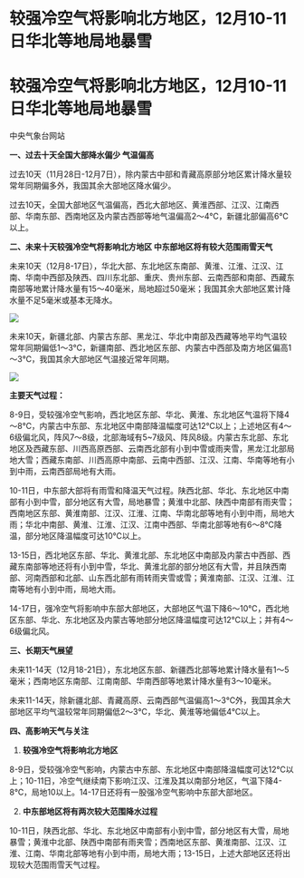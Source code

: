 # 较强冷空气将影响北方地区，12月10-11日华北等地局地暴雪

# 较强冷空气将影响北方地区，12月10-11日华北等地局地暴雪

中央气象台网站

**一、过去十天全国大部降水偏少 气温偏高**

过去10天（11月28日-12月7日），除内蒙古中部和青藏高原部分地区累计降水量较常年同期偏多外，我国其余大部地区降水偏少。

过去10天，全国大部地区气温偏高，西北大部地区、黄淮西部、江汉、江南西部、华南东部、西南地区及内蒙古西部等地气温偏高2～4℃，新疆北部偏高6℃以上。

**二、未来十天较强冷空气将影响北方地区 中东部地区将有较大范围雨雪天气**

未来10天（12月8-17日），华北大部、东北地区东南部、黄淮、江淮、江汉、江南、华南中西部及陕西、四川东北部、重庆、贵州东部、云南西部和南部、西藏东南部等地累计降水量有15～40毫米，局地超过50毫米；我国其余大部地区累计降水量不足5毫米或基本无降水。

![](https://inews.gtimg.com/om_bt/OdnEVIdtcINHiRr_anLsWq0djmaNK9FERIwFAhlZg48AcAA/1000)

未来10天，新疆北部、内蒙古东部、黑龙江、华北中南部及西藏等地平均气温较常年同期偏低1～3℃，新疆南部、西北地区东部、内蒙古中西部及南方地区偏高1～3℃，我国其余大部地区气温接近常年同期。

![](https://inews.gtimg.com/om_bt/ORwJV8qGA70x4zDoflFPLzEPp03SfHAUtlx62s8L5u5BIAA/1000)

**主要天气过程：**

8-9日，受较强冷空气影响，西北地区东部、华北、黄淮、东北地区气温将下降4～8℃，内蒙古中东部、东北地区中南部降温幅度可达12℃以上；上述地区有4～6级偏北风，阵风7～8级，北部海域有5~7级风、阵风8级。内蒙古东北部、东北地区及西藏东部、川西高原西部、云南西北部有小到中雪或雨夹雪，黑龙江北部局地大雪；西藏东南部、川西高原中南部、云南中西部、江汉、江南、华南等地有小到中雨，云南西部局地有大雨。

10-11日，中东部大部将有雨雪和降温天气过程。陕西北部、华北、东北地区中南部有小到中雪，部分地区有大雪，局地暴雪；黄淮中北部、陕西中南部有雨夹雪；西南地区东部、黄淮南部、江汉、江淮、江南、华南北部等地有小到中雨，局地大雨；华北中南部、黄淮、江淮、江汉、江南中西部、华南北部等地有6～8℃降温，部分地区降温幅度可达10℃以上。

13-15日，西北地区东部、华北、黄淮北部、东北地区中南部及内蒙古中西部、西藏东南部等地还将有小到中雪，华北、黄淮北部的部分地区有大雪，并且陕西南部、河南西部和北部、山东西北部有雨转雨夹雪或雪；黄淮南部、江汉、江淮、江南等地有小到中雨，局地大雨。

14-17日，强冷空气将影响中东部大部地区，大部地区气温下降6～10℃，西北地区东部、华北、东北地区及内蒙古等地部分地区降温幅度可达12℃以上；并有4～6级偏北风。

**三、长期天气展望**

未来11-14天（12月18-21日），东北地区东部、新疆西北部等地累计降水量有1～5毫米；西南地区东南部、江南南部、华南西部等地累计降水量有3～10毫米。

未来11-14天，除新疆北部、青藏高原、云南西部气温偏高1～3℃外，我国其余大部地区平均气温较常年同期偏低2～3℃，华北、黄淮等地偏低4℃以上。

**四、高影响天气与关注**

1. **较强冷空气将影响北方地区**

8-9日，受较强冷空气影响，内蒙古中东部、东北地区中南部降温幅度可达12℃以上；10-11日，冷空气继续南下影响江汉、江淮及其以南部分地区，气温下降4-8℃，局地10以上。14-17日还将有一股强冷空气影响中东部大部地区。

2. **中东部地区将有两次较大范围降水过程**

10-11日，陕西北部、华北、东北地区中南部有小到中雪，部分地区有大雪，局地暴雪；黄淮中北部、陕西中南部有雨夹雪；西南地区东部、黄淮南部、江汉、江淮、江南、华南北部等地有小到中雨，局地大雨；13-15日，上述大部地区还将出现较大范围雨雪天气过程。

